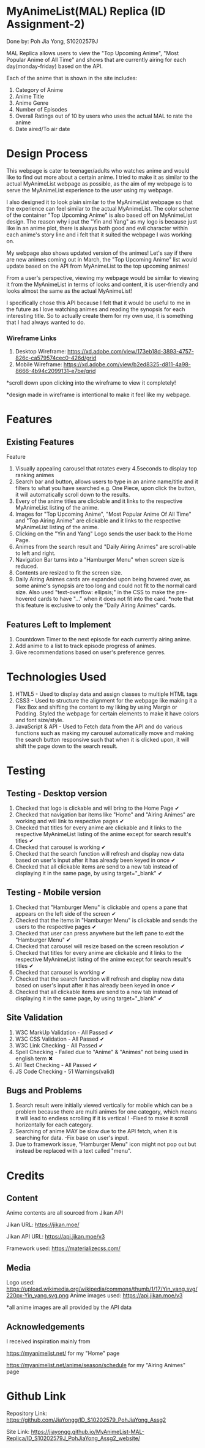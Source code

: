 # MyAnimeList(MAL) Replica (ID Assignment-2)
Done by: Poh Jia Yong, S10202579J

MAL Replica allows users to view the "Top Upcoming Anime", "Most Popular Anime of All Time" and shows that are currently airing for each day(monday-friday) based on the API.

Each of the anime that is shown in the site includes:
1. Category of Anime
2. Anime Title
3. Anime Genre
4. Number of Episodes
5. Overall Ratings out of 10 by users who uses the actual MAL to rate the anime
6. Date aired/To air date

# Design Process
This webpage is cater to teenager/adults who watches anime and would like to find out more about a certain anime.
I tried to make it as similar to the actual MyAnimeList webpage as possible, as the aim of my webpage is to serve the MyAnimeList experience to the user using my webpage.

I also designed it to look plain similar to the MyAnimeList webpage so that the experience can feel similar to the actual MyAnimeList. The color scheme of the container "Top Upcoming Anime" is also based off on MyAnimeList design. The reason why i put the "Yin and Yang" as my logo is because just like in an anime plot, there is always both good and evil character within each anime's story line and i felt that it suited the webpage I was working on.

My webpage also shows updated version of the animes! 
Let's say if there are new animes coming out in March, the "Top Upcoming Anime" list would update based on the API from MyAnimeList to the top upcoming animes!

From a user's perspective, viewing my webpage would be similar to viewing it from the MyAnimeList in terms of looks and content, it is user-friendly and looks almost the same as the actual MyAnimeList!

I specifically chose this API because I felt that it would be useful to me in the future as I love watching animes and reading the synopsis for each interesting title. So to actually create them for my own use, it is something that I had always wanted to do.

### Wireframe Links
1. Desktop Wireframe: https://xd.adobe.com/view/173eb18d-3893-4757-826c-ca579574cec0-426d/grid
2. Mobile Wireframe: https://xd.adobe.com/view/b2ed8325-d811-4a98-8666-4b94c2099131-e7be/grid
   
*scroll down upon clicking into the wireframe to view it completely!

*design made in wireframe is intentional to make it feel like my webpage.
# Features

## Existing Features
Feature
1. Visually appealing carousel that rotates every 4.5seconds to display top ranking animes
2. Search bar and button, allows users to type in an anime name/title and it filters to what you have searched e.g. One Piece, upon click the button, it will automatically scroll down to the results.
3. Every of the anime titles are clickable and it links to the respective MyAnimeList listing of the anime.
4. Images for "Top Upcoming Anime", "Most Popular Anime Of All Time" and "Top Airing Anime" are clickable and it links to the respective MyAnimeList listing of the anime.
5. Clicking on the "Yin and Yang" Logo sends the user back to the Home Page.
6. Animes from the search result and "Daily Airing Animes" are scroll-able to left and right.
7. Navigation Bar turns into a "Hamburger Menu" when screen size is reduced.
8. Contents are resized to fit the screen size.
9. Daily Airing Animes cards are expanded upon being hovered over, as some anime's synopsis are too long and could not fit to the normal card size. Also used "text-overflow: ellipsis;" in the CSS to make the pre-hovered cards to have "..." when it does not fit into the card. *note that this feature is exclusive to only the "Daily Airing Animes" cards.
   
## Features Left to Implement
1. Countdown Timer to the next episode for each currently airing anime.
2. Add anime to a list to track episode progress of animes.
3. Give recommendations based on user's preference genres.
   
# Technologies Used
1. HTML5 - Used to display data and assign classes to multiple HTML tags
2. CSS3 - Used to structure the alignment for the webpage like making it a Flex Box and shifting the content to my liking by using Margin or Padding. Styled the webpage for certain elements to make it have colors and font size/style.
3. JavaScript & API - Used to Fetch data from the API and do various functions such as making my carousel automatically move and making the search button responsive such that when it is clicked upon, it will shift the page down to the search result.
   
# Testing
## Testing - Desktop version
1. Checked that logo is clickable and will bring to the Home Page ✔
2. Checked that navigation bar items like "Home" and "Airing Animes" are working and will link to respective pages ✔
3. Checked that titles for every anime are clickable and it links to the respective MyAnimeList listing of the anime except for search result's titles ✔
4. Checked that carousel is working ✔
5. Checked that the search function will refresh and display new data based on user's input after it has already been keyed in once ✔
6. Checked that all clickable items are send to a new tab instead of displaying it in the same page, by using target="_blank" ✔
## Testing - Mobile version
1. Checked that "Hamburger Menu" is clickable and opens a pane that appears on the left side of the screen ✔
2. Checked that the items in "Hamburger Menu" is clickable and sends the users to the respective pages ✔
3. Checked that user can press anywhere but the left pane to exit the "Hamburger Menu" ✔
4. Checked that carousel will resize based on the screen resolution ✔
5. Checked that titles for every anime are clickable and it links to the respective MyAnimeList listing of the anime except for search result's titles ✔
6. Checked that carousel is working ✔
7. Checked that the search function will refresh and display new data based on user's input after it has already been keyed in once ✔
8. Checked that all clickable items are send to a new tab instead of displaying it in the same page, by using target="_blank" ✔

## Site Validation
1. W3C MarkUp Validation - All Passed ✔
2. W3C CSS Validation - All Passed ✔
3. W3C Link Checking - All Passed ✔
4. Spell Checking - Failed due to "Anime" & "Animes" not being used in english term ✖
5. All Text Checking - All Passed ✔
6. JS Code Checking - 51 Warnings(valid) 

## Bugs and Problems
1. Search result were initially viewed vertically for mobile which can be a problem because there are multi animes for one category, which means it will lead to endless scrolling if it is vertical ! -Fixed to make it scroll horizontally for each category.
2. Searching of anime MAY be slow due to the API fetch, when it is searching for data. -Fix base on user's input.
3. Due to framework issue, "Hamburger Menu" icon might not pop out but instead be replaced with a text called "menu".

# Credits

## Content
Anime contents are all sourced from Jikan API

Jikan URL: https://jikan.moe/

Jikan API URL: https://api.jikan.moe/v3

Framework used: https://materializecss.com/
## Media
Logo used: https://upload.wikimedia.org/wikipedia/commons/thumb/1/17/Yin_yang.svg/220px-Yin_yang.svg.png
Anime images used: https://api.jikan.moe/v3

*all anime images are all provided by the API data

## Acknowledgements
I received inspiration mainly from 

https://myanimelist.net/ for my "Home" page 

https://myanimelist.net/anime/season/schedule for my "Airing Animes" page

# Github Link
Repository Link: https://github.com/JiaYongg/ID_S10202579_PohJiaYong_Assg2

Site Link: https://jiayongg.github.io/MyAnimeList-MAL-Replica/ID_S10202579J_PohJiaYong_Assg2_website/

